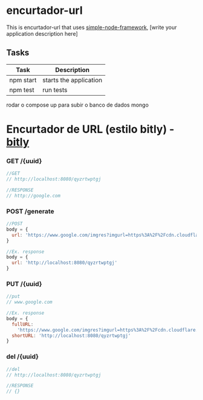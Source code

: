 # encurtador-url

This is encurtador-url that uses [simple-node-framework](https://github.com/diogolmenezes/simple-node-framework), [write your application description here]

## Tasks

| Task      | Description            |
| --------- | ---------------------- |
| npm start | starts the application |
| npm test  | run tests              |

rodar o compose up para subir o banco de dados mongo

# Encurtador de URL (estilo bitly) - [bitly](https://bitly.com/)

### GET /{uuid}

```js
//GET
// http://localhost:8080/qyzrtwptgj

//RESPONSE
// http://google.com
```

### POST /generate

```js
//POST
body = {
  url: 'https://www.google.com/imgres?imgurl=https%3A%2F%2Fcdn.cloudflare.steamstatic.com%2Fsteam%2Fapps%2F1092300%2Fss_d6d81ad77f40ab58aaf7f636f9b4fadefc658b94.1920x1080.jpg%3Ft%3D1577170099&imgrefurl=https%3A%2F%2Fstore.steampowered.com%2Fapp%2F1092300%2FDrone_Racer%2F%3Fl%3Dbrazilian&tbnid=iycFgSi3GX2-bM&vet=12ahUKEwjQ17De_uL8AhVrLLkGHYgAA2YQMygsegUIARCxAw..i&docid=2_FsbHDUb66p5M&w=1920&h=1080&itg=1&q=drone%20racer&ved=2ahUKEwjQ17De_uL8AhVrLLkGHYgAA2YQMygsegUIARCxAw'
}

//Ex. response
body = {
  url: 'http://localhost:8080/qyzrtwptgj'
}
```

### PUT /{uuid}

```js
//put
// www.google.com

//Ex. response
body = {
  fullURL:
    'https://www.google.com/imgres?imgurl=https%3A%2F%2Fcdn.cloudflare.steamstatic.com%2Fsteam%2Fapps%2F1092300%2Fss_d6d81ad77f40ab58aaf7f636f9b4fadefc658b94.1920x1080.jpg%3Ft%3D1577170099&imgrefurl=https%3A%2F%2Fstore.steampowered.com%2Fapp%2F1092300%2FDrone_Racer%2F%3Fl%3Dbrazilian&tbnid=iycFgSi3GX2-bM&vet=12ahUKEwjQ17De_uL8AhVrLLkGHYgAA2YQMygsegUIARCxAw..i&docid=2_FsbHDUb66p5M&w=1920&h=1080&itg=1&q=drone%20racer&ved=2ahUKEwjQ17De_uL8AhVrLLkGHYgAA2YQMygsegUIARCxAw',
  shortURL: 'http://localhost:8080/qyzrtwptgj'
}
```

### del /{uuid}

```js
//del
// http://localhost:8080/qyzrtwptgj

//RESPONSE
// {}
```
